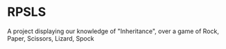 # RPSLS
A project displaying our knowledge of "Inheritance", over a game of Rock, Paper, Scissors, Lizard, Spock
